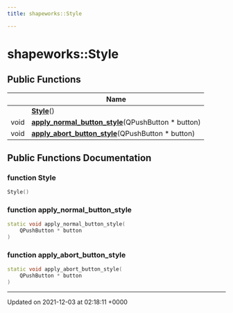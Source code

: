 ```yaml
---
title: shapeworks::Style

---
```


# shapeworks::Style





## Public Functions

|                | Name           |
| -------------- | -------------- |
| | **[Style](../Classes/classshapeworks_1_1Style.md#function-style)**() |
| void | **[apply_normal_button_style](../Classes/classshapeworks_1_1Style.md#function-apply-normal-button-style)**(QPushButton * button) |
| void | **[apply_abort_button_style](../Classes/classshapeworks_1_1Style.md#function-apply-abort-button-style)**(QPushButton * button) |

## Public Functions Documentation

### function Style

```cpp
Style()
```


### function apply_normal_button_style

```cpp
static void apply_normal_button_style(
    QPushButton * button
)
```


### function apply_abort_button_style

```cpp
static void apply_abort_button_style(
    QPushButton * button
)
```


-------------------------------

Updated on 2021-12-03 at 02:18:11 +0000